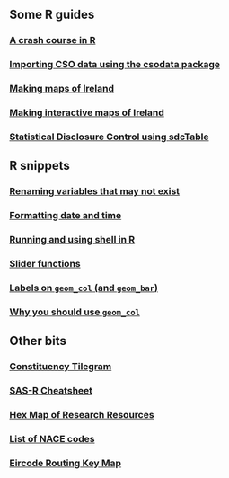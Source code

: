 <title></title>

## Some R guides 

### [A crash course in R](https://brendanjodowd.github.io/r_crash_course/)

### [Importing CSO data using the csodata package](https://brendanjodowd.github.io/cso_guide/)

### [Making maps of Ireland](https://brendanjodowd.github.io/map_guide/)

### [Making interactive maps of Ireland](https://brendanjodowd.github.io/interactive_maps/)

### [Statistical Disclosure Control using sdcTable](https://brendanjodowd.github.io/sdc_guide/)

## R snippets

### <a href="https://brendanjodowd.github.io/snippets/rename" target="_blank">Renaming variables that may not exist</a>
### <a href="https://brendanjodowd.github.io/snippets/date_time_formats" target="_blank">Formatting date and time</a>
### <a href="https://brendanjodowd.github.io/snippets/shell" target="_blank">Running and using shell in R</a>
### <a href="https://brendanjodowd.github.io/snippets/slider" target="_blank">Slider functions</a>
### <a href="https://brendanjodowd.github.io/snippets/geom_col_labels" target="_blank">Labels on `geom_col` (and `geom_bar`)</a>
### <a href="https://brendanjodowd.github.io/snippets/geom_col" target="_blank">Why you should use `geom_col`</a>


## Other bits

### <a href="https://brendanjodowd.github.io/cons_map" target="_blank">Constituency Tilegram</a>

### <a href="https://brendanjodowd.github.io/assets/sas-r.pdf" target="_blank">SAS-R Cheatsheet</a>

### <a href="https://brendanjodowd.github.io/snippets/hub_map" target="_blank">Hex Map of Research Resources</a>

### <a href="https://htmlpreview.github.io/?https://github.com/brendanjodowd/nace_page/blob/main/nace_page.html" target="_blank">List of NACE codes</a>

### <a href="https://brendanjodowd.github.io/snippets/eircode_map" target="_blank">Eircode Routing Key Map</a>
